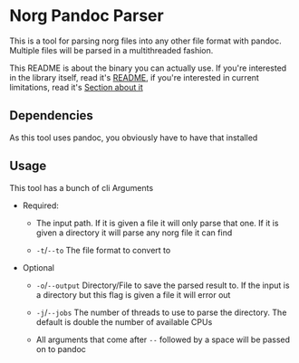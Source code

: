 <div>

# Norg Pandoc Parser

This is a tool for parsing norg files into any other file format with
pandoc. Multiple files will be parsed in a multithreaded fashion.

This README is about the binary you can actually use. If you're
interested in the library itself, read it's [README](lib/README.md), if
you're interested in current limitations, read it's  [Section about
it](lib/README.md#Limitations2)

<div>

## Dependencies

As this tool uses pandoc, you obviously have to have that installed

</div>

<div>

## Usage

This tool has a bunch of cli Arguments 

  - Required: 
    
      - The input path. If it is given a file it will only parse that
        one. If it is given a directory it will parse any norg file it
        can find 
    
      - `-t`/`--to` The file format to convert to 

  - Optional 
    
      - `-o`/`--output` Directory/File to save the parsed result to. If
        the input is a directory but this flag is given a file it will
        error out 
    
      - `-j`/`--jobs` The number of threads to use to parse the
        directory. The default is double the number of available CPUs 
    
      - All arguments that come after `--` followed by a space will be
        passed on to pandoc 

</div>

</div>
